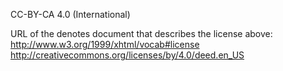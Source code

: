 CC-BY-CA 4.0 (International) 

URL of the denotes document that describes the license above: <http://www.w3.org/1999/xhtml/vocab#license> <http://creativecommons.org/licenses/by/4.0/deed.en_US> 
